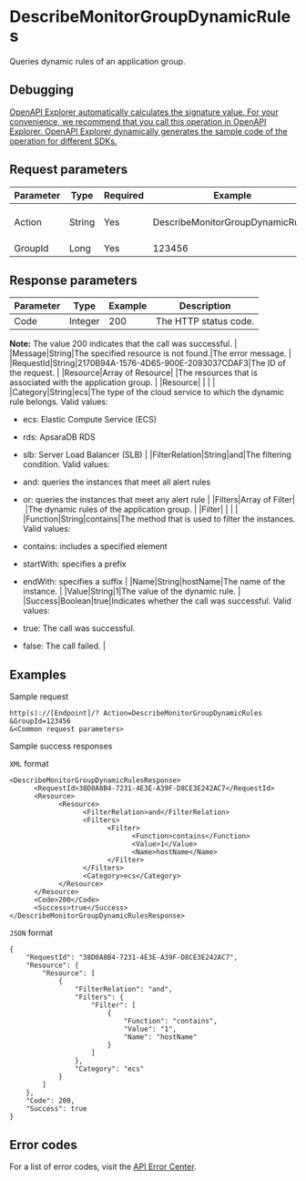 # DescribeMonitorGroupDynamicRules

Queries dynamic rules of an application group.

## Debugging

[OpenAPI Explorer automatically calculates the signature value. For your convenience, we recommend that you call this operation in OpenAPI Explorer. OpenAPI Explorer dynamically generates the sample code of the operation for different SDKs.](https://api.aliyun.com/#product=Cms&api=DescribeMonitorGroupDynamicRules&type=RPC&version=2019-01-01)

## Request parameters

|Parameter|Type|Required|Example|Description|
|---------|----|--------|-------|-----------|
|Action|String|Yes|DescribeMonitorGroupDynamicRules|The operation that you want to perform. Set the value to DescribeMonitorGroupDynamicRules. |
|GroupId|Long|Yes|123456|The ID of application group. |

## Response parameters

|Parameter|Type|Example|Description|
|---------|----|-------|-----------|
|Code|Integer|200|The HTTP status code.

 **Note:** The value 200 indicates that the call was successful. |
|Message|String|The specified resource is not found.|The error message. |
|RequestId|String|2170B94A-1576-4D65-900E-2093037CDAF3|The ID of the request. |
|Resource|Array of Resource| |The resources that is associated with the application group. |
|Resource| | | |
|Category|String|ecs|The type of the cloud service to which the dynamic rule belongs. Valid values:

 -   ecs: Elastic Compute Service \(ECS\)
-   rds: ApsaraDB RDS
-   slb: Server Load Balancer \(SLB\) |
|FilterRelation|String|and|The filtering condition. Valid values:

 -   and: queries the instances that meet all alert rules
-   or: queries the instances that meet any alert rule |
|Filters|Array of Filter| |The dynamic rules of the application group. |
|Filter| | | |
|Function|String|contains|The method that is used to filter the instances. Valid values:

 -   contains: includes a specified element
-   startWith: specifies a prefix
-   endWith: specifies a suffix |
|Name|String|hostName|The name of the instance. |
|Value|String|1|The value of the dynamic rule. |
|Success|Boolean|true|Indicates whether the call was successful. Valid values:

 -   true: The call was successful.
-   false: The call failed. |

## Examples

Sample request

```
http(s)://[Endpoint]/? Action=DescribeMonitorGroupDynamicRules
&GroupId=123456
&<Common request parameters>
```

Sample success responses

`XML` format

```
<DescribeMonitorGroupDynamicRulesResponse>
	  <RequestId>38D0A8B4-7231-4E3E-A39F-D8CE3E242AC7</RequestId>
	  <Resource>
		    <Resource>
			      <FilterRelation>and</FilterRelation>
			      <Filters>
				        <Filter>
					          <Function>contains</Function>
					          <Value>1</Value>
					          <Name>hostName</Name>
				        </Filter>
			      </Filters>
			      <Category>ecs</Category>
		    </Resource>
	  </Resource>
	  <Code>200</Code>
	  <Success>true</Success>
</DescribeMonitorGroupDynamicRulesResponse>
```

`JSON` format

```
{
	"RequestId": "38D0A8B4-7231-4E3E-A39F-D8CE3E242AC7",
	"Resource": {
		"Resource": [
			{
				"FilterRelation": "and",
				"Filters": {
					"Filter": [
						{
							"Function": "contains",
							"Value": "1",
							"Name": "hostName"
						}
					]
				},
				"Category": "ecs"
			}
		]
	},
	"Code": 200,
	"Success": true
}
```

## Error codes

For a list of error codes, visit the [API Error Center](https://error-center.alibabacloud.com/status/product/Cms).

